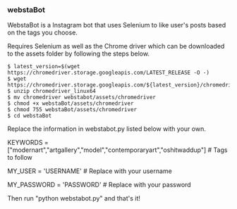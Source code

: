   
### webstaBot

WebstaBot is a Instagram bot that uses Selenium to like user's posts based on the tags you choose. 


Requires Selenium as well as the Chrome driver which can be downloaded to the assets folder by following the steps below.

```
$ latest_version=$(wget https://chromedriver.storage.googleapis.com/LATEST_RELEASE -O -)
$ wget https://chromedriver.storage.googleapis.com/${latest_version}/chromedriver_linux64.zip
$ unzip chromedriver_linux64
$ mv chromedriver webstabot/assets/chromedriver
$ chmod +x webstaBot/assets/chromedriver
$ chmod 755 webstaBot/assets/chromedriver
$ cd webstaBot
``` 

Replace the information in webstabot.py listed below with your own.

KEYWORDS = ["modernart","artgallery","model","contemporaryart","oshitwaddup"] # Tags to follow

MY_USER = 'USERNAME' # Replace with your username

MY_PASSWORD = 'PASSWORD' # Replace with your password

Then run "python webstabot.py" and that's it!


